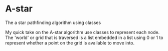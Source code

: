 # A-star
The a star pathfinding algorithm using classes

My quick take on the A-star algorithm use classes to represent each node.
The 'world' or grid that is traversed is a list embedded in a list using 0 or 1 to represent whether a point on the grid is available to move into.
